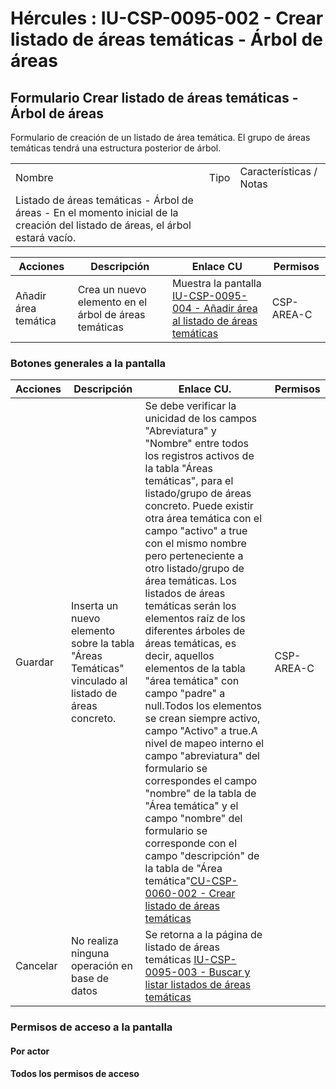 # Hércules : IU\-CSP\-0095\-002 \- Crear listado de áreas temáticas \- Árbol de áreas



## Formulario Crear listado de áreas temáticas \- Árbol de áreas

Formulario de creación de un listado de área temática. El grupo de áreas temáticas tendrá una estructura posterior de árbol.



|  | | |
| --- | --- | --- |
| Nombre | Tipo | Características / Notas |
| Listado de áreas temáticas \- Árbol de áreas \- En el momento inicial de la creación del listado de áreas, el árbol estará vacío. | | |



| Acciones | Descripción | Enlace CU | Permisos |
| --- | --- | --- | --- |
| Añadir área temática | Crea un nuevo elemento en el árbol de áreas temáticas | Muestra la pantalla [IU\-CSP\-0095\-004 \- Añadir área al listado de áreas temáticas](/hercules/sgi-sistema-de-gestion-de-investigacion/requisitos-y-analisis-funcional/analisis-funcional-sgi-hercules/csp-modulo-de-convocatorias-ayudas-solicitudes-proyectos-y-contratos-y-grupos-de-investigacion/csp-interfaz-de-usuario/iu-csp-0095-gestion-de-areas-tematicas/iu-csp-0095-004-anadir-area-al-listado-de-areas-tematicas.md "/hercules/sgi-sistema-de-gestion-de-investigacion/requisitos-y-analisis-funcional/analisis-funcional-sgi-hercules/csp-modulo-de-convocatorias-ayudas-solicitudes-proyectos-y-contratos-y-grupos-de-investigacion/csp-interfaz-de-usuario/iu-csp-0095-gestion-de-areas-tematicas/iu-csp-0095-004-anadir-area-al-listado-de-areas-tematicas.md") | CSP\-AREA\-C |

### Botones generales a la pantalla



| Acciones | Descripción | Enlace CU. | Permisos |
| --- | --- | --- | --- |
| Guardar | Inserta un nuevo elemento sobre la tabla "Áreas Temáticas" vinculado al listado de áreas concreto. | Se debe verificar la unicidad de los campos "Abreviatura" y "Nombre" entre todos los registros activos de la tabla "Áreas temáticas", para el listado/grupo de áreas concreto. Puede existir otra área temática con el campo "activo" a true con el mismo nombre pero perteneciente a otro listado/grupo de área temáticas. Los listados de áreas temáticas serán los elementos raíz de los diferentes árboles de áreas temáticas, es decir, aquellos elementos de la tabla "área temática" con campo "padre" a null.Todos los elementos se crean siempre activo, campo "Activo" a true.A nivel de mapeo interno el campo "abreviatura" del formulario se correspondes el campo "nombre" de la tabla de "Área temática" y el campo "nombre" del formulario se corresponde con el campo "descripción" de la tabla de "Área temática"[CU\-CSP\-0060\-002 \- Crear listado de áreas temáticas](/hercules/sgi-sistema-de-gestion-de-investigacion/requisitos-y-analisis-funcional/analisis-funcional-sgi-hercules/csp-modulo-de-convocatorias-ayudas-solicitudes-proyectos-y-contratos-y-grupos-de-investigacion/csp-casos-de-uso/cu-csp-0060-gestion-de-areas-tematicas/cu-csp-0060-002-crear-listado-de-areas-tematicas.md "/hercules/sgi-sistema-de-gestion-de-investigacion/requisitos-y-analisis-funcional/analisis-funcional-sgi-hercules/csp-modulo-de-convocatorias-ayudas-solicitudes-proyectos-y-contratos-y-grupos-de-investigacion/csp-casos-de-uso/cu-csp-0060-gestion-de-areas-tematicas/cu-csp-0060-002-crear-listado-de-areas-tematicas.md") | CSP\-AREA\-C |
| Cancelar | No realiza ninguna operación en base de datos | Se retorna a la página de listado de áreas temáticas [IU\-CSP\-0095\-003 \- Buscar y listar listados de áreas temáticas](/hercules/sgi-sistema-de-gestion-de-investigacion/requisitos-y-analisis-funcional/analisis-funcional-sgi-hercules/csp-modulo-de-convocatorias-ayudas-solicitudes-proyectos-y-contratos-y-grupos-de-investigacion/csp-interfaz-de-usuario/iu-csp-0095-gestion-de-areas-tematicas/iu-csp-0095-003-buscar-y-listar-listados-de-areas-tematicas.md "/hercules/sgi-sistema-de-gestion-de-investigacion/requisitos-y-analisis-funcional/analisis-funcional-sgi-hercules/csp-modulo-de-convocatorias-ayudas-solicitudes-proyectos-y-contratos-y-grupos-de-investigacion/csp-interfaz-de-usuario/iu-csp-0095-gestion-de-areas-tematicas/iu-csp-0095-003-buscar-y-listar-listados-de-areas-tematicas.md") |  |

### Permisos de acceso a la pantalla

#### Por actor

#### Todos los permisos de acceso





